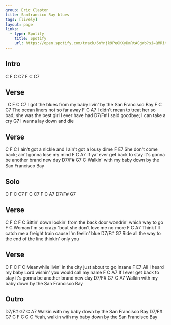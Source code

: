 ```yaml
---
group: Eric Clapton
title: Sanfransico Bay blues
tags: [lively]
layout: page
links:
  - type: Spotify
    title: Spotify
    url: https://open.spotify.com/track/6nYnjk9PeOKXyDmRtACgWo?si=QMRitfBETZeqt10aC6NHmQ
---
```


## Intro

C  F  C  C7  F  C  C7

## Verse

&nbsp;         C                         F                    C    C7
I got the blues from my baby livin' by the San Francisco Bay
    F                        C      C7
The ocean liners not so far away
  F                                            C                     A7
I didn't mean to treat her so bad; she was the best girl I ever have had
  D7/F#
I said goodbye; I can take a cry
G7
   I wanna lay down and die

## Verse

  C                        F                   C
I ain't got a nickle and I ain't got a lousy dime
    F                                      E7
She don't come back; ain't gonna lose my mind
       F                                C                    A7
If ya' ever get back to stay it's gonna be another brand new day
D7/F#                     G7                    C
Walkin' with my baby down by the San Francisco Bay

## Solo

C       F      C      C7
F       C      C7
F       C      A7
D7/F#   G7

## Verse

C            F                C                        F      C
Sittin' down lookin' from the back door wondrin' which way to go
F                                                C
   Woman I'm so crazy 'bout she don't love me no more
F                                  C                  A7
Think I'll catch me a freight train cause I'm feelin' blue
D7/F#                                  G7
Ride all the way to the end of the line  thinkin' only you

## Verse

C         F             C                   F   C
Meanwhile livin' in the city just about to go insane
     F                           E7
All I heard my baby Lord wishin' you would call my name
     F                                C                    A7
If I ever get back to stay it's gonna be another brand new day
D7/F#                    G7                    C        A7
Walkin with my baby down by the San Francisco Bay

## Outro

D7/F#                    G7                    C        A7
Walkin with my baby down by the San Francisco Bay
      D7/F#                    G7                    C    F    C  G  C
Yeah, walkin with my baby down by the San Francisco Bay
